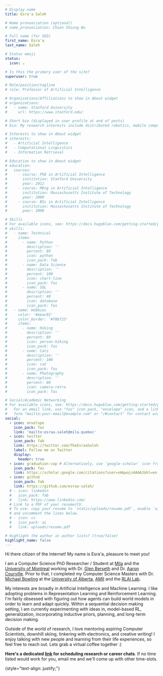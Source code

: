 ```yaml
---
# Display name
title: Esra'a Saleh

# Name pronunciation (optional)
# name_pronunciation: Chien Shiung Wu

# Full name (for SEO)
first_name: Esra'a
last_name: Saleh

# Status emoji
status:
  icon: ☕️

# Is this the primary user of the site?
superuser: true

# Role/position/tagline
# role: Professor of Artificial Intelligence

# Organizations/Affiliations to show in About widget
# organizations:
#   - name: Stanford University
#     url: https://www.stanford.edu/

# Short bio (displayed in user profile at end of posts)
# bio: My research interests include distributed robotics, mobile computing and programmable matter.

# Interests to show in About widget
# interests:
#   - Artificial Intelligence
#   - Computational Linguistics
#   - Information Retrieval

# Education to show in About widget
# education:
#   courses:
#     - course: PhD in Artificial Intelligence
#       institution: Stanford University
#       year: 2012
#     - course: MEng in Artificial Intelligence
#       institution: Massachusetts Institute of Technology
#       year: 2009
#     - course: BSc in Artificial Intelligence
#       institution: Massachusetts Institute of Technology
#       year: 2008

# Skills
# For available icons, see: https://docs.hugoblox.com/getting-started/page-builder/#icons
# skills:
#   - name: Technical
#     items:
#       - name: Python
#         description: ''
#         percent: 80
#         icon: python
#         icon_pack: fab
#       - name: Data Science
#         description: ''
#         percent: 100
#         icon: chart-line
#         icon_pack: fas
#       - name: SQL
#         description: ''
#         percent: 40
#         icon: database
#         icon_pack: fas
#   - name: Hobbies
#     color: '#eeac02'
#     color_border: '#f0bf23'
#     items:
#       - name: Hiking
#         description: ''
#         percent: 60
#         icon: person-hiking
#         icon_pack: fas
#       - name: Cats
#         description: ''
#         percent: 100
#         icon: cat
#         icon_pack: fas
#       - name: Photography
#         description: ''
#         percent: 80
#         icon: camera-retro
#         icon_pack: fas

# Social/Academic Networking
# For available icons, see: https://docs.hugoblox.com/getting-started/page-builder/#icons
#   For an email link, use "fas" icon pack, "envelope" icon, and a link in the
#   form "mailto:your-email@example.com" or "/#contact" for contact widget.
social:
  - icon: envelope
    icon_pack: fas
    link: 'mailto:esraa.saleh@mila.quebec'
  - icon: twitter
    icon_pack: fab
    link: https://twitter.com/TheEsraaSaleh
    label: Follow me on Twitter
    display:
      header: true
  - icon: graduation-cap # Alternatively, use `google-scholar` icon from `ai` icon pack
    icon_pack: fas
    link: https://scholar.google.com/citations?user=xWqwajsAAAAJ&hl=en
  - icon: github
    icon_pack: fab
    link: https://github.com/esraa-saleh/
  # - icon: linkedin
  #   icon_pack: fab
  #   link: https://www.linkedin.com/
  # Link to a PDF of your resume/CV.
  # To use: copy your resume to `static/uploads/resume.pdf`, enable `ai` icons in `params.yaml`,
  # and uncomment the lines below.
  # - icon: cv
  #   icon_pack: ai
  #   link: uploads/resume.pdf

# Highlight the author in author lists? (true/false)
highlight_name: false
---
```


Hi there citizen of the Internet! My name is Esra'a, pleasure to meet you! 

I am a Computer Science PhD Researcher / Student at [Mila](https://mila.quebec/en/) and the [University of Montreal](https://www.umontreal.ca/) working with Dr. [Glen Berseth](https://scholar.google.ca/citations?user=-WZcuuwAAAAJ&hl=en) and Dr. [Aaron Courville](https://scholar.google.com/citations?user=km6CP8cAAAAJ&hl=en). Prior to that, I completed my Computer Science Masters with Dr. [Michael Bowling](https://scholar.google.ca/citations?user=PYtPCHoAAAAJ&hl=en) at the [University of Alberta](https://www.ualberta.ca/index.html), [AMII](https://www.amii.ca/) and the [RLAI Lab](http://rlai.ualberta.ca/).

 My interests are broadly in Artificial Intelligence and Machine Learning. I like adopting problems in Representation Learning and Reinforcement Learning. I'm fairly obsessed with figuring out how agents can build world models in order to learn and adapt quickly. Within a sequential decision making setting, I am currently experimenting with ideas in, model-based RL, generalization, incorporating inductive priors, planning, and long-term decision making.

Outside of the world of research, I love mentoring aspiring Computer Scientists, downhill skiing, tinkering with electronics, and creative writing! I enjoy talking with new people and learning from their life experiences, so feel free to reach out. Lets grab a virtual coffee together :)

**Here's a dedicated [link](https://calendly.com/esraasaleh/open-chats) for scheduling research or career chats**. If no time listed would work for you, email me and we'll come up with other time-slots.

{style="text-align: justify;"}
